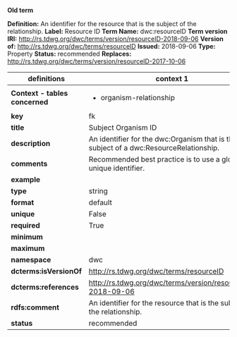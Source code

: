 **Old term**

**Definition:** An identifier for the resource that is the subject of the relationship.
**Label:** Resource ID
**Term Name:** dwc:resourceID
**Term version IRI:** http://rs.tdwg.org/dwc/terms/version/resourceID-2018-09-06
**Version of:** http://rs.tdwg.org/dwc/terms/resourceID
**Issued:** 2018-09-06
**Type:** Property
**Status:** recommended
**Replaces:** http://rs.tdwg.org/dwc/terms/version/resourceID-2017-10-06


| definitions | context 1 |
|-|-|
| **Context - tables concerned** | <ul><li>organism-relationship</li></ul> |
| **key** | fk |
| **title** | Subject Organism ID |
| **description** | An identifier for the dwc:Organism that is the subject of a dwc:ResourceRelationship. |
| **comments** | Recommended best practice is to use a globally unique identifier. |
| **example** |  |
| **type** | string |
| **format** | default |
| **unique** | False |
| **required** | True |
| **minimum** |  |
| **maximum** |  |
| **namespace** | dwc |
| **dcterms:isVersionOf** | http://rs.tdwg.org/dwc/terms/resourceID |
| **dcterms:references** | http://rs.tdwg.org/dwc/terms/version/resourceID-2018-09-06 |
| **rdfs:comment** | An identifier for the resource that is the subject of the relationship. |
| **status** | recommended |
